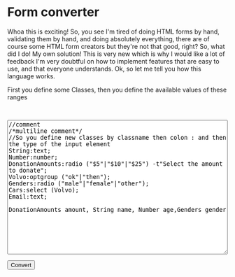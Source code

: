 <script type="text/javascript" src="formParser.js"></script>
<script type="text/javascript" src="convert.js"></script>
<style>pre {
    white-space: pre-wrap;       /* Since CSS 2.1 */
    white-space: -moz-pre-wrap;  /* Mozilla, since 1999 */
    white-space: -pre-wrap;      /* Opera 4-6 */
    white-space: -o-pre-wrap;    /* Opera 7 */
    word-wrap: break-word;       /* Internet Explorer 5.5+ */
}

#input{
width:100%;
min-height: 23em;
font-family:monospace;
}</style>
# Form converter
Whoa this is exciting! So, you see I'm tired of doing HTML forms by hand, validating them by hand, and doing absolutely everything, there are of course some HTML form creators but they're not that good, right?
So, what did I do! My own solution! This is very new which is why I would like a lot of feedback I'm very doubtful on how to implement features that are easy to use, and that everyone understands.
Ok, so let me tell you how this language works.

First you define some Classes, then you define the available values of these ranges
<pre>

</pre>
<textarea id="input">
//comment
/*multiline comment*/
//So you define new classes by classname then colon : and then the type of the input element
String:text;
Number:number;
DonationAmounts:radio ("$5"|"$10"|"$25") -t"Select the amount to donate";
Volvo:optgroup ("ok"|"then");
Genders:radio ("male"|"female"|"other");
Cars:select (Volvo);
Email:text;

DonationAmounts amount, String name, Number age,Genders gender</textarea>
<button onclick="lol()">Convert</button>
<div id="result"></div>
<pre id="preview"></pre>
